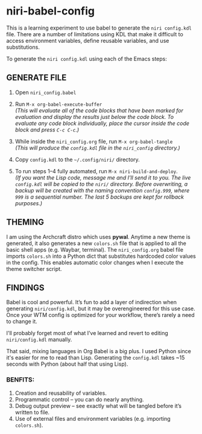 # niri-babel-config

This is a learning experiment to use babel to generate the `niri config.kdl` file. There are a number of limitations using KDL that make it difficult to access environment variables, define reusable variables, and use substitutions.

To generate the `niri config.kdl` using each of the Emacs steps:

## GENERATE FILE

1. Open `niri_config.babel`

2. Run `M-x org-babel-execute-buffer`  
   *(This will evaluate all of the code blocks that have been marked for evaluation and display the results just below the code block. To evaluate any code block individually, place the cursor inside the code block and press `C-c C-c`.)*

3. While inside the `niri_config.org` file, run `M-x org-babel-tangle`  
   *(This will produce the `config.kdl` file in the `niri_config` directory.)*

4. Copy `config.kdl` to the `~/.config/niri/` directory.

5. To run steps 1–4 fully automated, run `M-x niri-build-and-deploy`.  
   *(If you want the Lisp code, message me and I’ll send it to you. The live `config.kdl` will be copied to the `niri/` directory. Before overwriting, a backup will be created with the naming convention `config.999`, where `999` is a sequential number. The last 5 backups are kept for rollback purposes.)*

## THEMING

I am using the Archcraft distro which uses **pywal**. Anytime a new theme is generated, it also generates a new `colors.sh` file that is applied to all the basic shell apps (e.g. Waybar, terminal). The `niri_config.org` babel file imports `colors.sh` into a Python dict that substitutes hardcoded color values in the config. This enables automatic color changes when I execute the theme switcher script.

## FINDINGS

Babel is cool and powerful. It’s fun to add a layer of indirection when generating `niri/config.kdl`, but it may be overengineered for this use case. Once your WTM config is optimized for your workflow, there’s rarely a need to change it.

I'll probably forget most of what I’ve learned and revert to editing `niri/config.kdl` manually.

That said, mixing languages in Org Babel is a big plus. I used Python since it's easier for me to read than Lisp. Generating the `config.kdl` takes ~15 seconds with Python (about half that using Lisp).

### BENFITS:

1. Creation and reusability of variables.
2. Programmatic control – you can do nearly anything.
3. Debug output preview – see exactly what will be tangled before it’s written to file.
4. Use of external files and environment variables (e.g. importing `colors.sh`).
